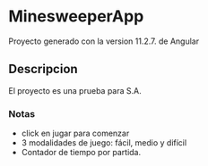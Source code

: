 # MinesweeperApp

Proyecto generado con la  version 11.2.7. de Angular


## Descripcion

El proyecto es una prueba para S.A.

### Notas

- click en jugar para comenzar
- 3 modalidades de juego: fácil, medio y difícil
- Contador de tiempo por partida.




